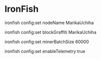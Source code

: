 # IronFish
ironfish config:set nodeName MarikaUchiha

ironfish config:set blockGraffiti MarikaUchiha

ironfish config:set minerBatchSize 60000

ironfish config:set enableTelemetry true
